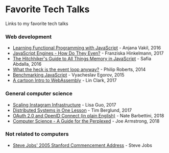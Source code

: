 # Favorite Tech Talks
Links to my favorite tech talks

### Web development
- [Learning Functional Programming with JavaScript](https://www.youtube.com/watch?v=e-5obm1G_FY) - Anjana Vakil, 2016 <br>
- [JavaScript Engines - How Do They Even?](https://www.youtube.com/watch?v=p-iiEDtpy6I&list=PLUS3uVC08ZapyqfU21joP-B1vTItKf5qi) - Franziska Hinkelmann, 2017<br>
- [The Hitchhiker's Guide to All Things Memory in JavaScript](https://www.youtube.com/watch?v=AeUCN2lPqL8&list=PLUS3uVC08ZapyqfU21joP-B1vTItKf5qi) - Safia Abdalla, 2016<br>
- [What the heck is the event loop anyway?](https://www.youtube.com/watch?v=8aGhZQkoFbQ) - Philip Roberts, 2014<br>
- [Benchmarking JavaScript](https://www.youtube.com/watch?v=g0ek4vV7nEA&t=1624s) - Vyacheslav Egorov, 2015<br>
- [A cartoon Intro to WebAssembly](https://www.youtube.com/watch?v=HktWin_LPf4&t=2s) - Lin Clark, 2017<br>

### General computer science
- [Scaling Instagram Infrastructure](https://www.youtube.com/watch?v=hnpzNAPiC0E&t=506s) - Lisa Guo, 2017
- [Distributed Systems in One Lesson](https://www.youtube.com/watch?v=Y6Ev8GIlbxc) - Tim Berglund, 2017
- [OAuth 2.0 and OpenID Connect (in plain English)](https://www.youtube.com/watch?v=996OiexHze0) - Nate Barbettini, 2018
- [Computer Science - A Guide for the Perplexed](https://www.youtube.com/watch?v=rmueBVrLKcY) - Joe Armstrong, 2018

### Not related to computers

- [Steve Jobs' 2005 Stanford Commencement Address](https://www.youtube.com/watch?v=UF8uR6Z6KLc) - Steve Jobs
